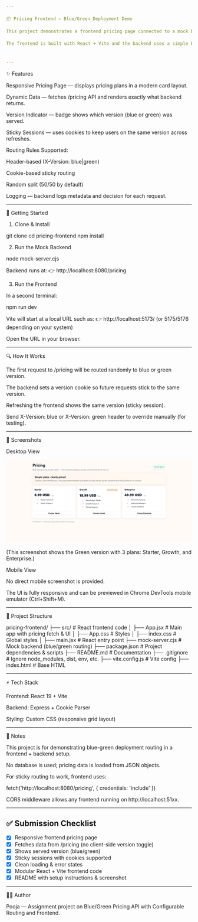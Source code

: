 ```yaml
---

📦 Pricing Frontend — Blue/Green Deployment Demo

This project demonstrates a frontend pricing page connected to a mock backend that simulates blue-green deployment with sticky routing.

The frontend is built with React + Vite and the backend uses a simple Express mock server.


---
```


✨ Features

Responsive Pricing Page — displays pricing plans in a modern card layout.

Dynamic Data — fetches /pricing API and renders exactly what backend returns.

Version Indicator — badge shows which version (blue or green) was served.

Sticky Sessions — uses cookies to keep users on the same version across refreshes.

Routing Rules Supported:

Header-based (X-Version: blue|green)

Cookie-based sticky routing

Random split (50/50 by default)


Logging — backend logs metadata and decision for each request.



---

🚀 Getting Started

1. Clone & Install

git clone <your-repo-url>
cd pricing-frontend
npm install

2. Run the Mock Backend

node mock-server.cjs

Backend runs at:
👉 http://localhost:8080/pricing

3. Run the Frontend

In a second terminal:

npm run dev

Vite will start at a local URL such as:
👉 http://localhost:5173/ (or 5175/5176 depending on your system)

Open the URL in your browser.


---

🔍 How It Works

The first request to /pricing will be routed randomly to blue or green version.

The backend sets a version cookie so future requests stick to the same version.

Refreshing the frontend shows the same version (sticky session).

Send X-Version: blue or X-Version: green header to override manually (for testing).



---

📸 Screenshots

Desktop View

<p align="center">
  <img src="screenshots/desktop.png" alt="Desktop Screenshot" width="900" />
</p>(This screenshot shows the Green version with 3 plans: Starter, Growth, and Enterprise.)

Mobile View

No direct mobile screenshot is provided.

The UI is fully responsive and can be previewed in Chrome DevTools mobile emulator (Ctrl+Shift+M).



---

📂 Project Structure

pricing-frontend/
├── src/                 # React frontend code
│   ├── App.jsx          # Main app with pricing fetch & UI
│   ├── App.css          # Styles
│   ├── index.css        # Global styles
│   ├── main.jsx         # React entry point
├── mock-server.cjs      # Mock backend (blue/green routing)
├── package.json         # Project dependencies & scripts
├── README.md            # Documentation
├── .gitignore           # Ignore node_modules, dist, env, etc.
├── vite.config.js       # Vite config
├── index.html           # Base HTML


---

⚡ Tech Stack

Frontend: React 19 + Vite

Backend: Express + Cookie Parser

Styling: Custom CSS (responsive grid layout)



---

📝 Notes

This project is for demonstrating blue-green deployment routing in a frontend + backend setup.

No database is used; pricing data is loaded from JSON objects.

For sticky routing to work, frontend uses:

fetch('http://localhost:8080/pricing', { credentials: 'include' })

CORS middleware allows any frontend running on http://localhost:51xx.

---

## ✅ Submission Checklist
- [x] Responsive frontend pricing page  
- [x] Fetches data from /pricing (no client-side version toggle)  
- [x] Shows served version (blue/green)  
- [x] Sticky sessions with cookies supported  
- [x] Clean loading & error states  
- [x] Modular React + Vite frontend code  
- [x] README with setup instructions & screenshot

---

👩‍💻 Author

Pooja — Assignment project on Blue/Green Pricing API with Configurable Routing and Frontend.